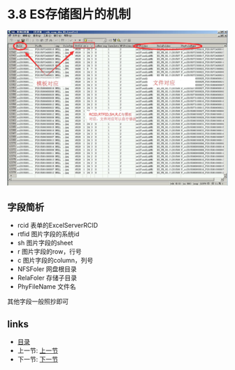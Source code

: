 # 3.8 ES存储图片的机制
![](images/3.8.jpg)
## 字段简析
* rcid			表单的ExcelServerRCID
* rtfid			图片字段的系统id
* sh			图片字段的sheet
* r				图片字段的row，行号
* c				图片字段的column，列号
* NFSFoler		网盘根目录
* RelaFoler		存储子目录
* PhyFileName	文件名

其他字段一般照抄即可

## links
  * [目录](<preface.md>)
  * 上一节: [上一节](<03.7.md>)
  * 下一节: [下一节](<04.0.md>)
